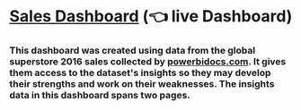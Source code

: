 # [Sales Dashboard](https://app.powerbi.com/view?r=eyJrIjoiYjU0NjZiZjAtNTBiNS00Y2E2LTlmNjItNzIyNWU4ZGUwY2UzIiwidCI6Ijg5M2VlMDNiLTdjYzAtNDhkZi04NjM2LWFiNzE1MzU5MmFlYiJ9) (👈 live Dashboard)

### This dashboard was created using data from the global superstore 2016 sales collected by [powerbidocs.com](https://powerbidocs.com/). It gives them access to the dataset's insights so they may develop their strengths and work on their weaknesses. The insights data in this dashboard spans two pages.


